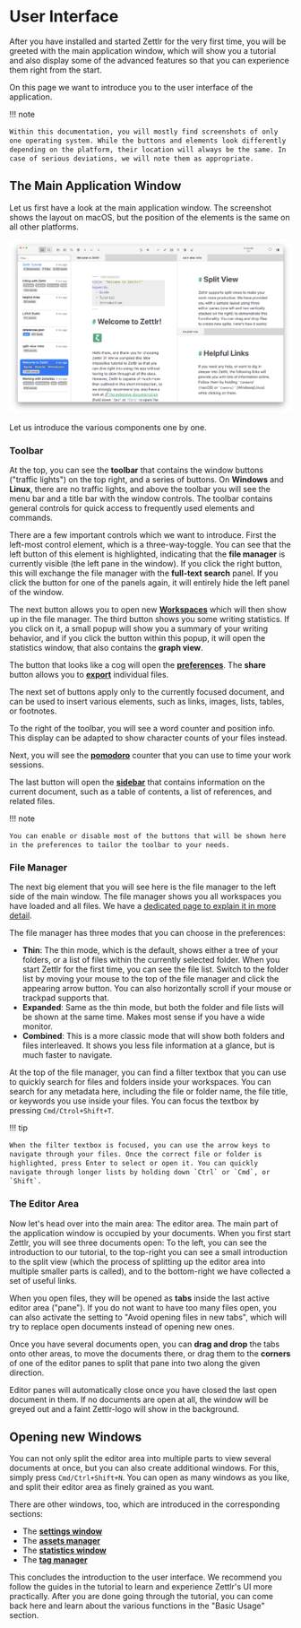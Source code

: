 # User Interface

After you have installed and started Zettlr for the very first time, you will be greeted with the main application window, which will show you a tutorial and also display some of the advanced features so that you can experience them right from the start.

On this page we want to introduce you to the user interface of the application.

!!! note

    Within this documentation, you will mostly find screenshots of only one operating system. While the buttons and elements look differently depending on the platform, their location will always be the same. In case of serious deviations, we will note them as appropriate.

## The Main Application Window

Let us first have a look at the main application window. The screenshot shows the layout on macOS, but the position of the elements is the same on all other platforms.

![Zettlr's main application window upon the first start](img/../../img/main_window_v3.png)

Let us introduce the various components one by one.

### Toolbar

At the top, you can see the **toolbar** that contains the window buttons ("traffic lights") on the top right, and a series of buttons. On **Windows** and **Linux**, there are no traffic lights, and above the toolbar you will see the menu bar and a title bar with the window controls. The toolbar contains general controls for quick access to frequently used elements and commands.

There are a few important controls which we want to introduce. First the left-most control element, which is a three-way-toggle. You can see that the left button of this element is highlighted, indicating that the **file manager** is currently visible (the left pane in the window). If you click the right button, this will exchange the file manager with the **full-text search** panel. If you click the button for one of the panels again, it will entirely hide the left panel of the window.

The next button allows you to open new [**Workspaces**](workspaces.md) which will then show up in the file manager. The third button shows you some writing statistics. If you click on it, a small popup will show you a summary of your writing behavior, and if you click the button within this popup, it will open the statistics window, that also contains the **graph view**.

The button that looks like a cog will open the [**preferences**](../reference/settings.md). The **share** button allows you to [**export**](export.md) individual files.

The next set of buttons apply only to the currently focused document, and can be used to insert various elements, such as links, images, lists, tables, or footnotes.

To the right of the toolbar, you will see a word counter and position info. This display can be adapted to show character counts of your files instead.

Next, you will see the [**pomodoro**](../advanced/pomodoro.md) counter that you can use to time your work sessions.

The last button will open the [**sidebar**](sidebar.md) that contains information on the current document, such as a table of contents, a list of references, and related files.

!!! note

    You can enable or disable most of the buttons that will be shown here in the preferences to tailor the toolbar to your needs.

### File Manager

The next big element that you will see here is the file manager to the left side of the main window. The file manager shows you all workspaces you have loaded and all files. We have a [dedicated page to explain it in more detail](../core/file-manager.md).

The file manager has three modes that you can choose in the preferences:

* **Thin**: The thin mode, which is the default, shows either a tree of your folders, or a list of files within the currently selected folder. When you start Zettlr for the first time, you can see the file list. Switch to the folder list by moving your mouse to the top of the file manager and click the appearing arrow button. You can also horizontally scroll if your mouse or trackpad supports that.
* **Expanded**: Same as the thin mode, but both the folder and file lists will be shown at the same time. Makes most sense if you have a wide monitor.
* **Combined**: This is a more classic mode that will show both folders and files interleaved. It shows you less file information at a glance, but is much faster to navigate.

At the top of the file manager, you can find a filter textbox that you can use to quickly search for files and folders inside your workspaces. You can search for any metadata here, including the file or folder name, the file title, or keywords you use inside your files. You can focus the textbox by pressing `Cmd/Ctrol+Shift+T`.

!!! tip

    When the filter textbox is focused, you can use the arrow keys to navigate through your files. Once the correct file or folder is highlighted, press Enter to select or open it. You can quickly navigate through longer lists by holding down `Ctrl` or `Cmd`, or `Shift`.

### The Editor Area

Now let's head over into the main area: The editor area. The main part of the application window is occupied by your documents. When you first start Zettlr, you will see three documents open: To the left, you can see the introduction to our tutorial, to the top-right you can see a small introduction to the split view (which the process of splitting up the editor area into multiple smaller parts is called), and to the bottom-right we have collected a set of useful links.

When you open files, they will be opened as **tabs** inside the last active editor area ("pane"). If you do not want to have too many files open, you can also activate the setting to "Avoid opening files in new tabs", which will try to replace open documents instead of opening new ones.

Once you have several documents open, you can **drag and drop** the tabs onto other areas, to move the documents there, or drag them to the **corners** of one of the editor panes to split that pane into two along the given direction.

Editor panes will automatically close once you have closed the last open document in them. If no documents are open at all, the window will be greyed out and a faint Zettlr-logo will show in the background.

## Opening new Windows

You can not only split the editor area into multiple parts to view several documents at once, but you can also create additional windows. For this, simply press `Cmd/Ctrl+Shift+N`. You can open as many windows as you like, and split their editor area as finely grained as you want.

There are other windows, too, which are introduced in the corresponding sections:

* The [**settings window**](../reference/settings.md)
* The [**assets manager**](../advanced/assets-manager.md)
* The [**statistics window**](#TODO)
* The [**tag manager**](#TODO)

This concludes the introduction to the user interface. We recommend you follow the guides in the tutorial to learn and experience Zettlr's UI more practically. After you are done going through the tutorial, you can come back here and learn about the various functions in the "Basic Usage" section.
